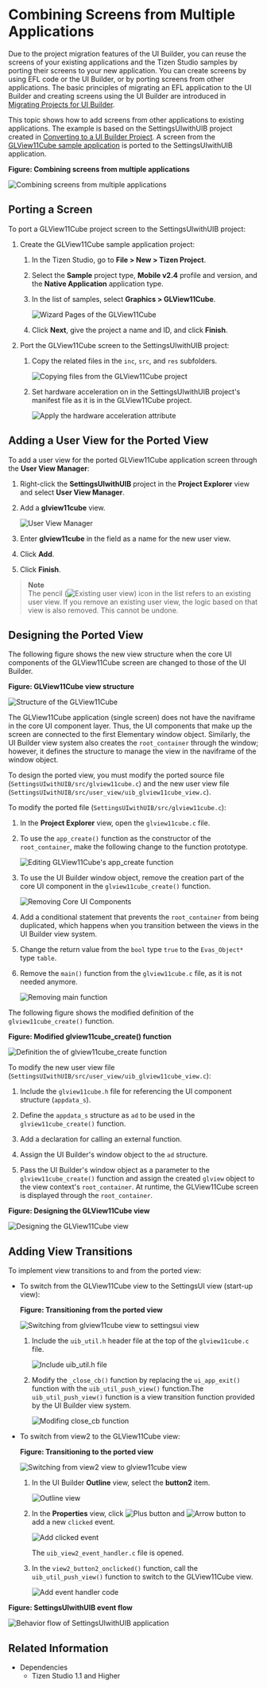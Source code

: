 # Combining Screens from Multiple Applications

Due to the project migration features of the UI Builder, you can reuse the screens of your existing applications and the Tizen Studio samples by porting their screens to your new application. You can create screens by using EFL code or the UI Builder, or by porting screens from other applications. The basic principles of migrating an EFL application to the UI Builder and creating screens using the UI Builder are introduced in [Migrating Projects for UI Builder](convert-projects.md).

This topic shows how to add screens from other applications to existing applications. The example is based on the SettingsUIwithUIB project created in [Converting to a UI Builder Project](convert-projects.md#converting-to-a-ui-builder-project). A screen from the [GLView11Cube sample application](https://developer.tizen.org/development/sample/native/Graphics/GLView11Cube) is ported to the SettingsUIwithUIB application.

**Figure: Combining screens from multiple applications**

![Combining screens from multiple applications](./media/prjm_combi_intro.png)

## Porting a Screen

To port a GLView11Cube project screen to the SettingsUIwithUIB project:

1. Create the GLView11Cube sample application project:

   1. In the Tizen Studio, go to **File > New > Tizen Project**.

   2. Select the **Sample** project type, **Mobile v2.4** profile and version, and the **Native Application** application type.

   3. In the list of samples, select **Graphics > GLView11Cube**.

      ![Wizard Pages of the GLView11Cube](./media/prjm_combi_wizard_glview11cube.png)

   4. Click **Next**, give the project a name and ID, and click **Finish**.

2. Port the GLView11Cube screen to the SettingsUIwithUIB project:

   1. Copy the related files in the `inc`, `src`, and `res` subfolders.

      ![Copying files from the GLView11Cube project](./media/prjm_combi_copyfiles.png)

   2. Set hardware acceleration on in the SettingsUIwithUIB project's manifest file as it is in the GLView11Cube project.

      ![Apply the hardware acceleration attribute](./media/prjm_combi_apply_manifest_hw_accel.png)

## Adding a User View for the Ported View

To add a user view for the ported GLView11Cube application screen through the **User View Manager**:

1. Right-click the **SettingsUIwithUIB** project in the **Project Explorer** view and select **User View Manager**.

2. Add a **glview11cube** view.

   ![User View Manager](./media/prjm_combi_user_view_mng.png)

  1. Enter **glview11cube** in the field as a name for the new user view.

  2. Click **Add**.

  3. Click **Finish**.

> **Note**  
> The pencil (![Existing user view](./media/prjm_combi_pencil.png)) icon in the list refers to an existing user view. If you remove an existing user view, the logic based on that view is also removed. This cannot be undone.

## Designing the Ported View

The following figure shows the new view structure when the core UI components of the GLView11Cube screen are changed to those of the UI Builder.

**Figure: GLView11Cube view structure**

![Structure of the GLView11Cube](./media/prjm_combi_structure_glview11cube.png)

The GLView11Cube application (single screen) does not have the naviframe in the core UI component layer. Thus, the UI components that make up the screen are connected to the first Elementary window object. Similarly, the UI Builder view system also creates the `root_container` through the window; however, it defines the structure to manage the view in the naviframe of the window object.

To design the ported view, you must modify the ported source file (`SettingsUIwithUIB/src/glview11cube.c`) and the new user view file (`SettingsUIwithUIB/src/user_view/uib_glview11cube_view.c`).

To modify the ported file (`SettingsUIwithUIB/src/glview11cube.c`):

1. In the **Project Explorer** view, open the `glview11cube.c` file.

2. To use the `app_create()` function as the constructor of the `root_container`, make the following change to the function prototype.

   ![Editing GLView11Cube's app_create function](./media/prjm_combi_edit_glview11cube_app_create.png)

3. To use the UI Builder window object, remove the creation part of the core UI component in the `glview11cube_create()` function.

   ![Removing Core UI Components](./media/prjm_combi_remove_core_comps.png)

4. Add a conditional statement that prevents the `root_container` from being duplicated, which happens when you transition between the views in the UI Builder view system.

5. Change the return value from the `bool` type `true` to the `Evas_Object*` type `table`.

6. Remove the `main()` function from the `glview11cube.c` file, as it is not needed anymore.

   ![Removing main function](./media/prjm_combi_remove_main_func.png)

The following figure shows the modified definition of the `glview11cube_create()` function.

**Figure: Modified glview11cube_create() function**

![Definition the of glview11cube_create function](./media/prjm_combi_definition_glview11cube_create_func.png)

To modify the new user view file (`SettingsUIwithUIB/src/user_view/uib_glview11cube_view.c`):

1. Include the `glview11cube.h` file for referencing the UI component structure (`appdata_s`).

2. Define the `appdata_s` structure as `ad` to be used in the `glview11cube_create()` function.

3. Add a declaration for calling an external function.

4. Assign the UI Builder's window object to the `ad` structure.

5. Pass the UI Builder's window object as a parameter to the `glview11cube_create()` function and assign the created `glview` object to the view context's `root_container`. At runtime, the GLView11Cube screen is displayed through the `root_container`.

**Figure: Designing the GLView11Cube view**

![Designing the GLView11Cube view](./media/prjm_combi_designing_glview11cube.png)

## Adding View Transitions

To implement view transitions to and from the ported view:

- To switch from the GLView11Cube view to the SettingsUI view (start-up view):

  **Figure: Transitioning from the ported view**

  ![Switching from glview11cube view to settingsui view](./media/prjm_combi_view_transition_glview11cube_to_settingsui.png)

  1. Include the `uib_util.h` header file at the top of the `glview11cube.c` file.

     ![Include uib_util.h file](./media/prjm_combi_inc_uib_util_h.png)

  2. Modify the `_close_cb()` function by replacing the `ui_app_exit()` function with the `uib_util_push_view()` function.The `uib_util_push_view()` function is a view transition function provided by the UI Builder view system.

     ![Modifing close_cb function](./media/prjm_combi_modify_close_cb.png)

- To switch from view2 to the GLView11Cube view:

  **Figure: Transitioning to the ported view**

  ![Switching from view2 view to glview11cube view](./media/prjm_combi_view_transition_view2_to_glview11cube.png)

  1. In the UI Builder **Outline** view, select the **button2** item.

     ![Outline view](./media/prjm_combi_click_button2_outline.png)

  2. In the **Properties** view, click ![Plus button](./media/prjm_combi_event_plus.png) and ![Arrow button](./media/prjm_combi_event_arrow_btn.png) to add a new `clicked` event.

     ![Add clicked event](./media/prjm_combi_add_clicked_event.png)

     The `uib_view2_event_handler.c` file is opened.

  3. In the `view2_button2_onclicked()` function, call the `uib_util_push_view()` function to switch to the GLView11Cube view.

     ![Add event handler code](./media/prjm_combi_add_code_event_handler.png)

**Figure: SettingsUIwithUIB event flow**

![Behavior flow of SettingsUIwithUIB application](./media/prjm_combi_behavior.png)

## Related Information
- Dependencies
  - Tizen Studio 1.1 and Higher
